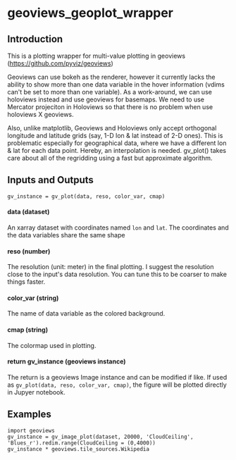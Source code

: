 # geoviews_geoplot_wrapper
## Introduction
This is a plotting wrapper for multi-value plotting in geoviews (https://github.com/pyviz/geoviews)

Geoviews can use bokeh as the renderer, however it currently lacks the ability to show more than one data variable in the hover information (vdims can't be set to more than one variable). As a work-around, we can use holoviews instead and use geoviews for basemaps. We need to use Mercator projeciton in Holoviews so that there is no problem when use holoviews X geoviews. 

Also, unlike matplotlib, Geoviews and Holoviews only accept orthogonal longitude and latitude grids (say, 1-D lon & lat instead of 2-D ones). This is problematic especially for geographical data, where we have a different lon & lat for each data point. Hereby, an interpolation is needed. gv_plot() takes care about all of the regridding using a fast but approximate algorithm.

## Inputs and Outputs
`gv_instance = gv_plot(data, reso, color_var, cmap)`

#### data (dataset)
An xarray dataset with coordinates named `lon` and `lat`. The coordinates and the data variables share the same shape

#### reso (number)
The resolution (unit: meter) in the final plotting. I suggest the resolution close to the input's data resolution. You can tune this to be coarser to make things faster. 

#### color_var (string)
The name of data variable as the colored background. 

#### cmap (string)
The colormap used in plotting. 

#### return gv_instance (geoviews instance)
The return is a geoviews Image instance and can be modified if like. 
If used as `gv_plot(data, reso, color_var, cmap)`, the figure will be plotted directly in Jupyer notebook. 

## Examples
```
import geoviews
gv_instance = gv_image_plot(dataset, 20000, 'CloudCeiling', 'Blues_r').redim.range(CloudCeiling = (0,4000))
gv_instance * geoviews.tile_sources.Wikipedia
```

